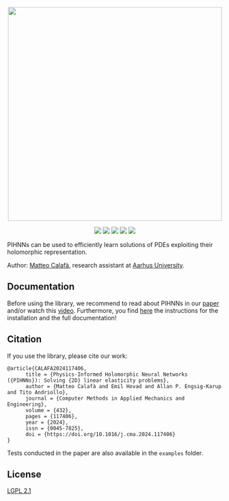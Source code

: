 <div align="center">
<img src="https://matteocalafa.com/images/pihnn-logo.svg" width="500">
</div>

<p align="center">
<a href="https://github.com/teocala/pihnn/actions"><img src="https://github.com/teocala/pihnn/actions/workflows/actions.yml/badge.svg" /></a>
<a href="https://github.com/teocala/pihnn"><img src="https://matteocalafa.com/badges/PIHNN-version.svg" /></a>
<a href="https://matteocalafa.com/PIHNN"><img src="https://matteocalafa.com/badges/PIHNN-doc.svg" /></a>
<a href="https://doi.org/10.1016/j.cma.2024.117406"><img src="https://matteocalafa.com/badges/PIHNN-cite.svg" /></a>
<a href="https://www.gnu.org/licenses/old-licenses/lgpl-2.1.html"><img src="https://matteocalafa.com/badges/PIHNN-license.svg" /></a>
</p>

PIHNNs can be used to efficiently learn solutions of PDEs exploiting their holomorphic representation.  

Author: [Matteo Calafà](https://matteocalafa.com/), research assistant at [Aarhus University](https://mpe.au.dk/en/).

Documentation
--------------
Before using the library, we recommend to read about PIHNNs in our [paper](https://doi.org/10.1016/j.cma.2024.117406) and/or watch this [video](https://www.youtube.com/watch?v=37mDjIVfSho&t=1665s).
Furthermore, you find [here](https://matteocalafa.com/PIHNN) the instructions for the installation and the full documentation!

Citation
---------
If you use the library, please cite our work:
```
@article{CALAFA2024117406,
      title = {Physics-Informed Holomorphic Neural Networks ({PIHNNs}): Solving {2D} linear elasticity problems},
      author = {Matteo Calafà and Emil Hovad and Allan P. Engsig-Karup and Tito Andriollo},
      journal = {Computer Methods in Applied Mechanics and Engineering},
      volume = {432},
      pages = {117406},
      year = {2024},
      issn = {0045-7825},
      doi = {https://doi.org/10.1016/j.cma.2024.117406}
}
```
Tests conducted in the paper are also available in the `examples` folder.

License
-------------
[LGPL 2.1](https://www.gnu.org/licenses/old-licenses/lgpl-2.1.html)
